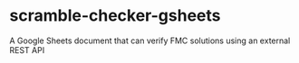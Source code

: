 # scramble-checker-gsheets
A Google Sheets document that can verify FMC solutions using an external REST API
